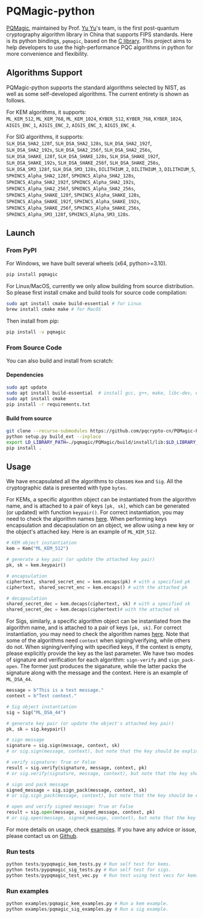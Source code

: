 # PQMagic-python

[PQMagic](https://pqcrypto.dev), maintained by Prof. [Yu Yu](http://www.yuyu.hk)'s team, is the first post-quantum cryptography algorithm library in China that supports FIPS standards. Here is its python bindings, `pqmagic`, based on the [C library](https://github.com/pqcrypto-cn/PQMagic). This project aims to help developers to use the high-performance PQC algorithms in python for more convenience and flexibility.

## Algorithms Support
PQMagic-python supports the standard algorithms selected by NIST, as well as some self-developed algorithms. The current entirety is shown as follows.

For KEM algorithms, it supports:  
`ML_KEM_512`, `ML_KEM_768`, `ML_KEM_1024`, `KYBER_512`, `KYBER_768`, `KYBER_1024`, `AIGIS_ENC_1`, `AIGIS_ENC_2`, `AIGIS_ENC_3`, `AIGIS_ENC_4`.

For SIG algorithms, it supports:  
`SLH_DSA_SHA2_128f`, `SLH_DSA_SHA2_128s`, `SLH_DSA_SHA2_192f`, `SLH_DSA_SHA2_192s`, `SLH_DSA_SHA2_256f`, `SLH_DSA_SHA2_256s`, 
`SLH_DSA_SHAKE_128f`, `SLH_DSA_SHAKE_128s`, `SLH_DSA_SHAKE_192f`, `SLH_DSA_SHAKE_192s`, `SLH_DSA_SHAKE_256f`, `SLH_DSA_SHAKE_256s`, 
`SLH_DSA_SM3_128f`, `SLH_DSA_SM3_128s`, `DILITHIUM_2`, `DILITHIUM_3`, `DILITHIUM_5`, `SPHINCS_Alpha_SHA2_128f`, `SPHINCS_Alpha_SHA2_128s`, `SPHINCS_Alpha_SHA2_192f`, `SPHINCS_Alpha_SHA2_192s`, `SPHINCS_Alpha_SHA2_256f`, `SPHINCS_Alpha_SHA2_256s`, 
`SPHINCS_Alpha_SHAKE_128f`, `SPHINCS_Alpha_SHAKE_128s`, `SPHINCS_Alpha_SHAKE_192f`, `SPHINCS_Alpha_SHAKE_192s`,  `SPHINCS_Alpha_SHAKE_256f`, `SPHINCS_Alpha_SHAKE_256s`, `SPHINCS_Alpha_SM3_128f`, `SPHINCS_Alpha_SM3_128s`.  

## Launch
### From PyPI
For Windows, we have built several wheels (x64, python>=3.10). 
```powershell
pip install pqmagic
```

For Linux/MacOS, currently we only allow building from source distribution. So please first install cmake and build tools for source code compilation:
```bash
sudo apt install cmake build-essential # for Linux
brew install cmake make # for MacOS
```
Then install from pip:
```sh
pip install -v pqmagic
```

### From Source Code
You can also build and install from scratch:
#### Dependencies

```bash
sudo apt update
sudo apt install build-essential  # install gcc, g++, make, libc-dev, etc.
sudo apt install cmake
pip install -r requirements.txt
```

#### Build from source

```bash
git clone --recurse-submodules https://github.com/pqcrypto-cn/PQMagic-Python.git
python setup.py build_ext --inplace
export LD_LIBRARY_PATH=./pqmagic/PQMagic/build/install/lib:$LD_LIBRARY_PATH
pip install .
```


## Usage
We have encapsulated all the algorithms to classes `Kem` and `Sig`. All the cryptographic data is presented with type `bytes`.

For KEMs, a specific algorithm object can be instantiated from the algorithm name, and is attached to a pair of keys `[pk, sk]`, which can be generated (or updated) with function `keypair()`. For correct instantiation, you may need to check the algorithm names [here](#algorithms-support). When performing keys encapsulation and decapsulation on an object, we allow using a new key or the object's attached key. Here is an example of `ML_KEM_512`.

```py
# KEM object instantiation
kem = Kem("ML_KEM_512")

# generate a key pair (or update the attached key pair)
pk, sk = kem.keypair()

# encapsulation
ciphertext, shared_secret_enc = kem.encaps(pk) # with a specified pk
ciphertext, shared_secret_enc = kem.encaps() # with the attached pk

# decapsulation
shared_secret_dec = kem.decaps(ciphertext, sk) # with a specified sk
shared_secret_dec = kem.decaps(ciphertext)# with the attached sk
```

For Sigs, similarly, a specific algorithm object can be instantiated from the algorithm name, and is attached to a pair of keys `[pk, sk]`. For correct instantiation, you may need to check the algorithm names [here](#algorithms-support). Note that some of the algorithms need `context` when signing/verifying, while others do not. When signing/verifying with specified keys, if the context is empty, please explicitly provide the key as the last parameter. We have two modes of signature and verification for each algorithm: `sign-verify` and `sign_pack-open`. The former just produces the siganature, while the latter packs the signature along with the message and the context. Here is an example of `ML_DSA_44`.

```py
message = b"This is a test message."
context = b"Test context."

# Sig object instantiation
sig = Sig("ML_DSA_44")

# generate key pair (or update the object's attached key pair)
pk, sk = sig.keypair()

# sign message
signature = sig.sign(message, context, sk) 
# or sig.sign(message, context), but note that the key should be explicitly provided if the context is empty: sign(m, sk = b'xxxx')

# verify signature: True or False
result = sig.verify(signature, message, context, pk)
# or sig.verify(signature, message, context), but note that the key should be explicitly provided if the context is empty: verify(sig, m, pk = b'xxxx')

# sign and pack message
signed_message = sig.sign_pack(message, context, sk)
# or sig.sign_pack(message, context), but note that the key should be explicitly provided if the context is empty: sign_pack(m, sk = b'xxxx')

# open and verify signed message: True or False
result = sig.open(message, signed_message, context, pk)
# or sig.open(message, signed_message, context), but note that the key should be provided if the context is empty: open(m, sm, pk = b'xxxx')
```

For more details on usage, check [examples](examples). If you have any advice or issue, please contact us on [Github](https://github.com/pqcrypto-cn/PQMagic-Python).

### Run tests

```python
python tests/pypqmagic_kem_tests.py # Run self test for kems.
python tests/pypqmagic_sig_tests.py # Run self test for sigs.
python tests/pypqmagic_test_vec.py  # Run test using test vecs for kems and sigs.
```

### Run examples

```python
python examples/pqmagic_kem_examples.py # Run a kem example.
python examples/pqmagic_sig_examples.py # Run a sig example.
```